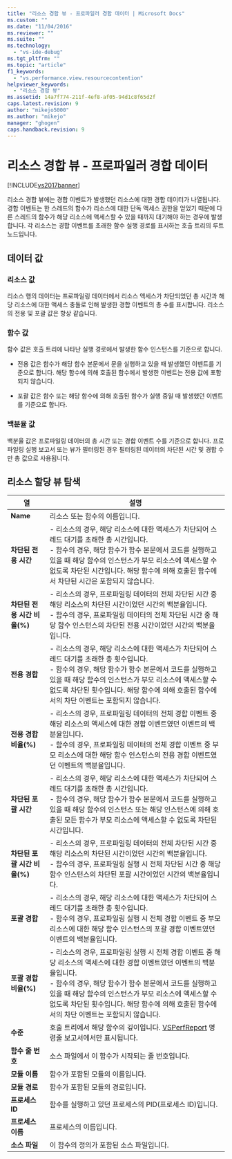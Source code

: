```yaml
---
title: "리소스 경합 뷰 - 프로파일러 경합 데이터 | Microsoft Docs"
ms.custom: ""
ms.date: "11/04/2016"
ms.reviewer: ""
ms.suite: ""
ms.technology: 
  - "vs-ide-debug"
ms.tgt_pltfrm: ""
ms.topic: "article"
f1_keywords: 
  - "vs.performance.view.resourcecontention"
helpviewer_keywords: 
  - "리소스 경합 뷰"
ms.assetid: 14a7f774-211f-4ef8-af05-94d1c8f65d2f
caps.latest.revision: 9
author: "mikejo5000"
ms.author: "mikejo"
manager: "ghogen"
caps.handback.revision: 9
---
```

# 리소스 경합 뷰 - 프로파일러 경합 데이터
[!INCLUDE[vs2017banner](../code-quality/includes/vs2017banner.md)]

리소스 경합 뷰에는 경합 이벤트가 발생했던 리소스에 대한 경합 데이터가 나열됩니다.  경합 이벤트는 한 스레드의 함수가 리소스에 대한 단독 액세스 권한을 얻었기 때문에 다른 스레드의 함수가 해당 리소스에 액세스할 수 있을 때까지 대기해야 하는 경우에 발생합니다.  각 리소스는 경합 이벤트를 초래한 함수 실행 경로를 표시하는 호출 트리의 루트 노드입니다.  
  
## 데이터 값  
  
### 리소스 값  
 리소스 행의 데이터는 프로파일링 데이터에서 리소스 액세스가 차단되었던 총 시간과 해당 리소스에 대한 액세스 충돌로 인해 발생한 경합 이벤트의 총 수를 표시합니다.  리소스의 전용 및 포괄 값은 항상 같습니다.  
  
### 함수 값  
 함수 값은 호출 트리에 나타난 실행 경로에서 발생한 함수 인스턴스를 기준으로 합니다.  
  
-   전용 값은 함수가 해당 함수 본문에서 문을 실행하고 있을 때 발생했던 이벤트를 기준으로 합니다.  해당 함수에 의해 호출된 함수에서 발생한 이벤트는 전용 값에 포함되지 않습니다.  
  
-   포괄 값은 함수 또는 해당 함수에 의해 호출된 함수가 실행 중일 때 발생했던 이벤트를 기준으로 합니다.  
  
### 백분율 값  
 백분율 값은 프로파일링 데이터의 총 시간 또는 경합 이벤트 수를 기준으로 합니다.  프로파일링 실행 보고서 또는 뷰가 필터링된 경우 필터링된 데이터의 차단된 시간 및 경합 수만 총 값으로 사용됩니다.  
  
## 리소스 할당 뷰 탐색  
  
|열|설명|  
|-------|--------|  
|**Name**|리소스 또는 함수의 이름입니다.|  
|**차단된 전용 시간**|-   리소스의 경우, 해당 리소스에 대한 액세스가 차단되어 스레드 대기를 초래한 총 시간입니다.<br />-   함수의 경우, 해당 함수가 함수 본문에서 코드를 실행하고 있을 때 해당 함수의 인스턴스가 부모 리소스에 액세스할 수 없도록 차단된 시간입니다.  해당 함수에 의해 호출된 함수에서 차단된 시간은 포함되지 않습니다.|  
|**차단된 전용 시간 비율\(%\)**|-   리소스의 경우, 프로파일링 데이터의 전체 차단된 시간 중 해당 리소스의 차단된 시간이었던 시간의 백분율입니다.<br />-   함수의 경우, 프로파일링 데이터의 전체 차단된 시간 중 해당 함수 인스턴스의 차단된 전용 시간이었던 시간의 백분율입니다.|  
|**전용 경합**|-   리소스의 경우, 해당 리소스에 대한 액세스가 차단되어 스레드 대기를 초래한 총 횟수입니다.<br />-   함수의 경우, 해당 함수가 함수 본문에서 코드를 실행하고 있을 때 해당 함수의 인스턴스가 부모 리소스에 액세스할 수 없도록 차단된 횟수입니다.  해당 함수에 의해 호출된 함수에서의 차단 이벤트는 포함되지 않습니다.|  
|**전용 경합 비율\(%\)**|-   리소스의 경우, 프로파일링 데이터의 전체 경합 이벤트 중 해당 리소스의 액세스에 대한 경합 이벤트였던 이벤트의 백분율입니다.<br />-   함수의 경우, 프로파일링 데이터의 전체 경합 이벤트 중 부모 리소스에 대한 해당 함수 인스턴스의 전용 경합 이벤트였던 이벤트의 백분율입니다.|  
|**차단된 포괄 시간**|-   리소스의 경우, 해당 리소스에 대한 액세스가 차단되어 스레드 대기를 초래한 총 시간입니다.<br />-   함수의 경우, 해당 함수가 함수 본문에서 코드를 실행하고 있을 때 해당 함수의 인스턴스 또는 해당 인스턴스에 의해 호출된 모든 함수가 부모 리소스에 액세스할 수 없도록 차단된 시간입니다.|  
|**차단된 포괄 시간 비율\(%\)**|-   리소스의 경우, 프로파일링 데이터의 전체 차단된 시간 중 해당 리소스의 차단된 시간이었던 시간의 백분율입니다.<br />-   함수의 경우, 프로파일링 실행 시 전체 차단된 시간 중 해당 함수 인스턴스의 차단된 포괄 시간이었던 시간의 백분율입니다.|  
|**포괄 경합**|-   리소스의 경우, 해당 리소스에 대한 액세스가 차단되어 스레드 대기를 초래한 총 횟수입니다.<br />-   함수의 경우, 프로파일링 실행 시 전체 경합 이벤트 중 부모 리소스에 대한 해당 함수 인스턴스의 포괄 경합 이벤트였던 이벤트의 백분율입니다.|  
|**포괄 경합 비율\(%\)**|-   리소스의 경우, 프로파일링 실행 시 전체 경합 이벤트 중 해당 리소스의 액세스에 대한 경합 이벤트였던 이벤트의 백분율입니다.<br />-   함수의 경우, 해당 함수가 함수 본문에서 코드를 실행하고 있을 때 해당 함수의 인스턴스가 부모 리소스에 액세스할 수 없도록 차단된 횟수입니다.  해당 함수에 의해 호출된 함수에서의 차단 이벤트는 포함되지 않습니다.|  
|**수준**|호출 트리에서 해당 함수의 깊이입니다.  [VSPerfReport](../profiling/vsperfreport.md) 명령줄 보고서에서만 표시됩니다.|  
|**함수 줄 번호**|소스 파일에서 이 함수가 시작되는 줄 번호입니다.|  
|**모듈 이름**|함수가 포함된 모듈의 이름입니다.|  
|**모듈 경로**|함수가 포함된 모듈의 경로입니다.|  
|**프로세스 ID**|함수를 실행하고 있던 프로세스의 PID\(프로세스 ID\)입니다.|  
|**프로세스 이름**|프로세스의 이름입니다.|  
|**소스 파일**|이 함수의 정의가 포함된 소스 파일입니다.|